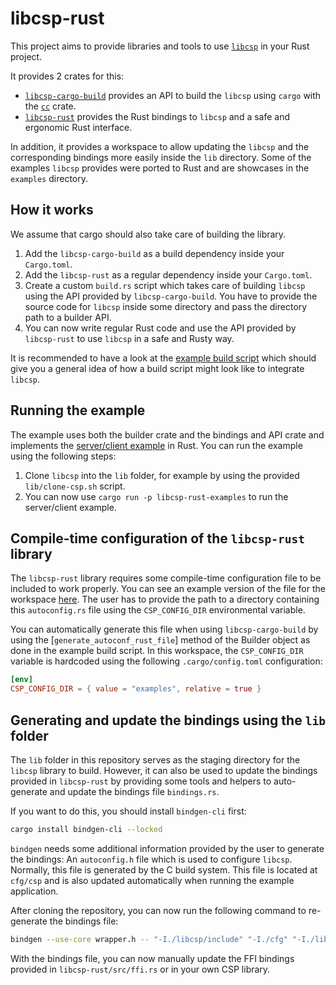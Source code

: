 libcsp-rust
=========

This project aims to provide libraries and tools to use
[`libcsp`](https://github.com/libcsp/libcsp) in your Rust project.

It provides 2 crates for this:

- [`libcsp-cargo-build`](https://egit.irs.uni-stuttgart.de/rust/libcsp-rust/src/branch/main/libcsp-cargo-build)
  provides an API to build the `libcsp` using `cargo` with the [`cc`](https://docs.rs/cc/latest/cc/) crate.
- [`libcsp-rust`](https://egit.irs.uni-stuttgart.de/rust/libcsp-rust/src/branch/main/libcsp-rust)
  provides the Rust bindings to `libcsp` and a safe and ergonomic Rust interface.

In addition, it provides a workspace to allow updating the `libcsp` and the corresponding bindings 
more easily inside the `lib` directory. Some of the examples `libcsp` provides were ported to Rust
and are showcases in the `examples` directory.

## How it works

We assume that cargo should also take care of building the library.

1. Add the `libcsp-cargo-build` as a build dependency inside your `Cargo.toml`.
2. Add the `libcsp-rust` as a regular dependency inside your `Cargo.toml`.
3. Create a custom `build.rs` script which takes care of building `libcsp` using the API
   provided by `libcsp-cargo-build`. You have to provide the source code for `libcsp` inside some
   directory and pass the directory path to a builder API.
4. You can now write regular Rust code and use the API provided by `libcsp-rust` to use `libcsp`
   in a safe and Rusty way.

It is recommended to have a look at the [example build script](https://egit.irs.uni-stuttgart.de/rust/libcsp-rust/src/branch/main/examples/build.rs)
which should give you a general idea of how a build script might look like to integrate `libcsp`.

## Running the example

The example uses both the builder crate and the bindings and API crate and implements the
[server/client example](https://github.com/libcsp/libcsp/blob/develop/examples/csp_server_client.c)
in Rust. You can run the example using the following steps:

1. Clone `libcsp` into the `lib` folder, for example by using the provided `lib/clone-csp.sh`
   script.
2. You can now use `cargo run -p libcsp-rust-examples` to run the server/client example.

## Compile-time configuration of the `libcsp-rust` library

The `libcsp-rust` library requires some compile-time configuration file to be included to work
properly. You can see an example version of the file for the workspace
[here](https://egit.irs.uni-stuttgart.de/rust/libcsp-rust/src/branch/main/examples/autoconfig.rs).
The user has to provide the path to a directory containing this `autoconfig.rs` file using the
`CSP_CONFIG_DIR` environmental variable. 

You can automatically generate this file when using `libcsp-cargo-build` by using the
[`generate_autoconf_rust_file`] method of the Builder object as done in the example build script.
In this workspace, the `CSP_CONFIG_DIR` variable is hardcoded using the following `.cargo/config.toml`
configuration:

```toml
[env]
CSP_CONFIG_DIR = { value = "examples", relative = true }
```

## Generating and update the bindings using the `lib` folder

The `lib` folder in this repository serves as the staging directory for the `libcsp` library to
build. However, it can also be used to update the bindings provided in `libcsp-rust` by providing
some tools and helpers to auto-generate and update the bindings file `bindings.rs`.

If you want to do this, you should install `bindgen-cli` first:

```sh
cargo install bindgen-cli --locked
```

`bindgen` needs some additional information provided by the user to generate the bindings:
An `autoconfig.h` file which is used to configure `libcsp`. Normally, this file is generated
by the C build system. This file is located at `cfg/csp` and is also updated automatically
when running the example application.

After cloning the repository, you can now run the following command to re-generate the bindings
file:

```sh
bindgen --use-core wrapper.h -- "-I./libcsp/include" "-I./cfg" "-I./libcsp/src" > bindings.rs
```

With the bindings file, you can now manually update the FFI bindings provided in
`libcsp-rust/src/ffi.rs` or in your own CSP library.

